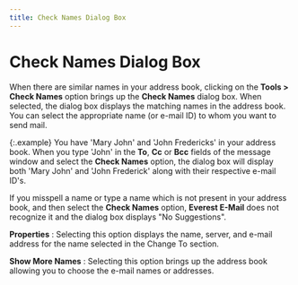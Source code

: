 ```yaml
---
title: Check Names Dialog Box
---
```


# Check Names Dialog Box


When there are similar names in your address book, clicking on the **Tools &gt; Check Names** option brings  up the **Check Names** dialog box.  When selected, the dialog box displays the matching names in the address  book. You can select the appropriate name (or e-mail ID) to whom you want  to send mail.


{:.example}
You have 'Mary John' and 'John Fredericks' in your address book. When  you type 'John' in the **To**, **Cc** or **Bcc**  fields of the message window and select the **Check 
 Names** option, the dialog box will display both 'Mary John' and  'John Frederick' along with their respective e-mail ID's.


If you misspell a name or type a name which is not present in your address  book, and then select the **Check Names**  option, **Everest E-Mail** does not  recognize it and the dialog box displays "No Suggestions".


**Properties**
: Selecting this option displays the name, server,  and e-mail address for the name selected in the Change To section.


**Show More Names**
: Selecting this option brings up the address book  allowing you to choose the e-mail names or addresses.

